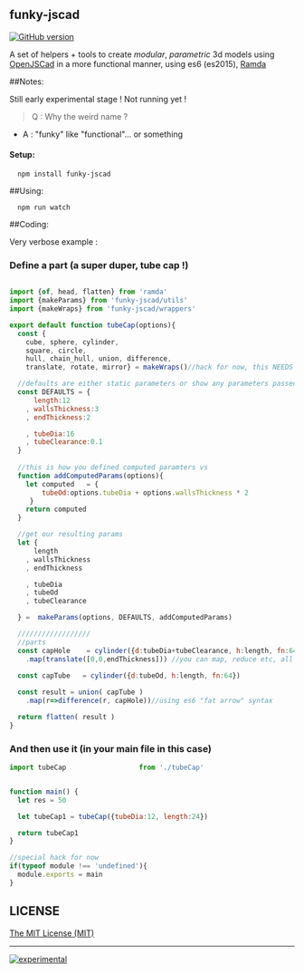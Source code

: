 ## funky-jscad

[![GitHub version](https://badge.fury.io/gh/GreenBotics%2Ffunky-jscad.svg)](https://badge.fury.io/gh/GreenBotics%2Ffunky-jscad)

A set of helpers + tools to create *modular*, *parametric* 3d models using [OpenJSCad](https://github.com/Spiritdude/OpenJSCAD.org) in a more functional manner, using es6 (es2015), [Ramda](http://ramdajs.com/)


##Notes:

Still early experimental stage ! Not running yet ! 

>Q : Why the weird name ?
- A : "funky" like "functional"... or something


#### Setup:

```
  npm install funky-jscad
```


##Using:



```
  npm run watch
```


##Coding:

Very verbose example : 


### Define a part (a super duper, tube cap !)

```js

import {of, head, flatten} from 'ramda'
import {makeParams} from 'funky-jscad/utils'
import {makeWraps} from 'funky-jscad/wrappers'

export default function tubeCap(options){
  const {
    cube, sphere, cylinder, 
    square, circle, 
    hull, chain_hull, union, difference, 
    translate, rotate, mirror} = makeWraps()//hack for now, this NEEDS to be done in the context of this function , otherwise the origin "sphere, cylinder etc are not defined"

  //defaults are either static parameters or show any parameters passed in via options
  const DEFAULTS = {
      length:12
    , wallsThickness:3
    , endThickness:2

    , tubeDia:16
    , tubeClearance:0.1
  }
  
  //this is how you defined computed paramters vs 
  function addComputedParams(options){
    let computed   = {
        tubeOd:options.tubeDia + options.wallsThickness * 2
     }
    return computed
  }

  //get our resulting params
  let {
      length
    , wallsThickness
    , endThickness

    , tubeDia
    , tubeOd
    , tubeClearance

  } =  makeParams(options, DEFAULTS, addComputedParams)

  //////////////////
  //parts
  const capHole    = cylinder({d:tubeDia+tubeClearance, h:length, fn:64})
    .map(translate([0,0,endThickness])) //you can map, reduce etc, all basic and complex shapes

  const capTube   = cylinder({d:tubeOd, h:length, fn:64})
    
  const result = union( capTube )
    .map(r=>difference(r, capHole))//using es6 "fat arrow" syntax

  return flatten( result )  
}

```

### And then use it (in your main file in this case)

```js
import tubeCap                  from './tubeCap'


function main() {
  let res = 50

  let tubeCap1 = tubeCap({tubeDia:12, length:24})

  return tubeCap1
}

//special hack for now
if(typeof module !== 'undefined'){
  module.exports = main
}
```


## LICENSE

[The MIT License (MIT)](https://github.com/GreenBotics/funky-jscad/blob/master/LICENSE)

- - -

[![experimental](http://badges.github.io/stability-badges/dist/experimental.svg)](http://github.com/badges/stability-badges)
